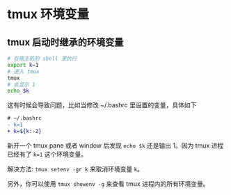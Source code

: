 # tmux 环境变量

## tmux 启动时继承的环境变量

```sh
# 在宿主机的 shell 里执行
export k=1
# 进入 tmux
tmux
# 会显示 1
echo $k
```

这有时候会导致问题，比如当修改 ~/.bashrc 里设置的变量，具体如下

```diff
# ~/.bashrc
- k=1
+ k=${k:-2}
```

新开一个 tmux pane 或者 window 后发现 `echo $k` 还是输出 1。因为 tmux 进程已经有了 `k=1` 这个环境变量。

解决方法: `tmux setenv -gr k` 来取消环境变量 `k`。

另外，你可以使用 `tmux showenv -g` 来查看 tmux 进程内的所有环境变量。
